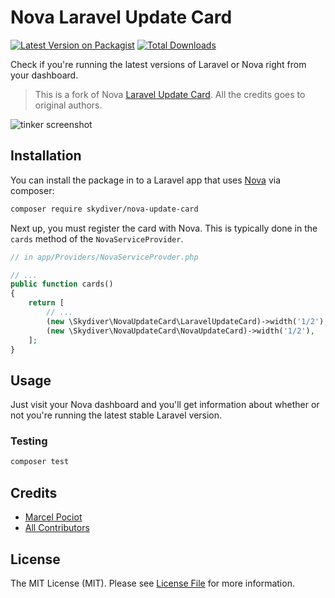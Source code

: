 # Nova Laravel Update Card

[![Latest Version on Packagist](https://img.shields.io/packagist/v/skydiver/nova-update-card.svg?style=flat-square)](https://packagist.org/packages/skydiver/nova-update-card)
[![Total Downloads](https://img.shields.io/packagist/dt/skydiver/nova-update-card.svg?style=flat-square)](https://packagist.org/packages/skydiver/nova-update-card)

Check if you're running the latest versions of Laravel or Nova right from your dashboard.

> This is a fork of Nova [Laravel Update Card](https://github.com/beyondcode/nova-laravel-update-card). All the credits goes to original authors.

![tinker screenshot](https://github.com/skydiver/nova-update-card/raw/master/screenshot.png)

## Installation

You can install the package in to a Laravel app that uses [Nova](https://nova.laravel.com) via composer:

```bash
composer require skydiver/nova-update-card
```

Next up, you must register the card with Nova. This is typically done in the `cards` method of the `NovaServiceProvider`.

```php
// in app/Providers/NovaServiceProvder.php

// ...
public function cards()
{
    return [
        // ...
        (new \Skydiver\NovaUpdateCard\LaravelUpdateCard)->width('1/2'),
        (new \Skydiver\NovaUpdateCard\NovaUpdateCard)->width('1/2'),
    ];
}
```

## Usage

Just visit your Nova dashboard and you'll get information about whether or not you're running the latest stable Laravel version.

### Testing

``` bash
composer test
```

## Credits

- [Marcel Pociot](https://github.com/mpociot)
- [All Contributors](../../contributors)

## License

The MIT License (MIT). Please see [License File](LICENSE.md) for more information.
